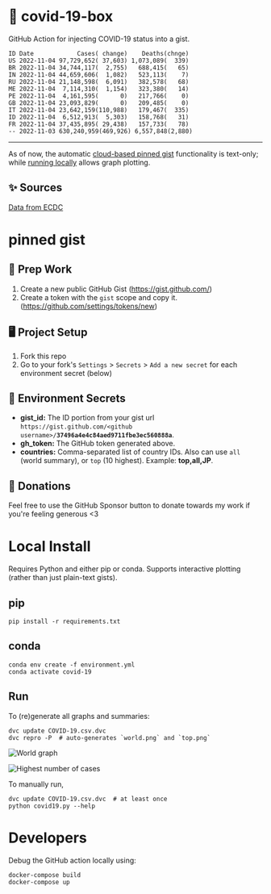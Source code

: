 # 🏥 covid-19-box

GitHub Action for injecting COVID-19 status into a gist.

```
ID Date            Cases( change)    Deaths(chnge)
US 2022-11-04 97,729,652( 37,603) 1,073,089(  339)
BR 2022-11-04 34,744,117(  2,755)   688,415(   65)
IN 2022-11-04 44,659,606(  1,082)   523,113(    7)
RU 2022-11-04 21,148,598(  6,091)   382,578(   68)
ME 2022-11-04  7,114,310(  1,154)   323,380(   14)
PE 2022-11-04  4,161,595(      0)   217,766(    0)
GB 2022-11-04 23,093,829(      0)   209,485(    0)
IT 2022-11-04 23,642,159(110,988)   179,467(  335)
ID 2022-11-04  6,512,913(  5,303)   158,768(   31)
FR 2022-11-04 37,435,895( 29,438)   157,733(   78)
-- 2022-11-03 630,240,959(469,926) 6,557,848(2,880)
```

---

As of now, the automatic [cloud-based pinned gist](#pinned-gist) functionality is text-only;
while [running locally](#local-install) allows graph plotting.

## ✨ Sources

[Data from ECDC](https://www.ecdc.europa.eu/en/publications-data/download-todays-data-geographic-distribution-covid-19-cases-worldwide)

# pinned gist

## 🎒 Prep Work
1. Create a new public GitHub Gist (https://gist.github.com/)
1. Create a token with the `gist` scope and copy it. (https://github.com/settings/tokens/new)

## 🖥 Project Setup
1. Fork this repo
1. Go to your fork's `Settings` > `Secrets` > `Add a new secret` for each environment secret (below)

## 🤫 Environment Secrets
- **gist_id:** The ID portion from your gist url `https://gist.github.com/<github username>/`**`37496a4e4c84aed9711fbe3ec560888a`**.
- **gh_token:** The GitHub token generated above.
- **countries:** Comma-separated list of country IDs. Also can use `all` (world summary), or `top` (10 highest). Example: **top,all,JP**.

## 💸 Donations

Feel free to use the GitHub Sponsor button to donate towards my work if you're feeling generous <3

# Local Install

Requires Python and either pip or conda. Supports interactive plotting (rather than just plain-text gists).

## pip

```
pip install -r requirements.txt
```

## conda

```
conda env create -f environment.yml
conda activate covid-19
```

## Run

To (re)generate all graphs and summaries:

```
dvc update COVID-19.csv.dvc
dvc repro -P  # auto-generates `world.png` and `top.png`
```

![World graph](world.png)

![Highest number of cases](top.png)

To manually run,

```
dvc update COVID-19.csv.dvc  # at least once
python covid19.py --help
```

# Developers

Debug the GitHub action locally using:

```
docker-compose build
docker-compose up
```
